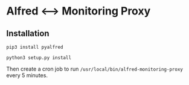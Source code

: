 Alfred <--> Monitoring Proxy
============================

Installation
------------

```
pip3 install pyalfred

python3 setup.py install
```

Then create a cron job to run `/usr/local/bin/alfred-monitoring-proxy` every 5 minutes.
